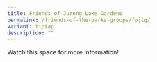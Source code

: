 ```yaml
---
title: Friends of Jurong Lake Gardens
permalink: /friends-of-the-parks-groups/fojlg/
variant: tiptap
description: ""
---
```

<p>Watch this space for more information!</p>